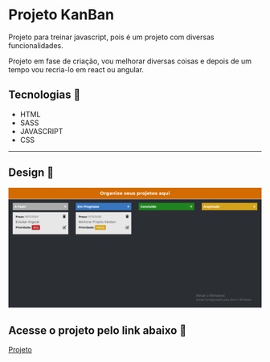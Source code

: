 # Projeto KanBan 
Projeto para treinar javascript, pois é um projeto com diversas funcionalidades.

Projeto em fase de criação, vou melhorar diversas coisas e depois de um tempo vou recria-lo em react ou angular.

## Tecnologias 🚀

- HTML
- SASS
- JAVASCRIPT
- CSS
<hr>

## Design 🎨
![Alt text](image.png)

## Acesse o projeto pelo link abaixo 🔗
<a href='https://kanban-dev.vercel.app/'>Projeto</a>
